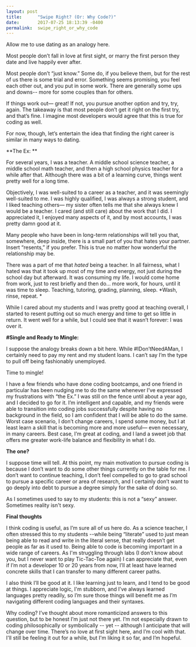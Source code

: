 ```yaml
---
layout: post
title:      "Swipe Right? (Or: Why Code?)"
date:       2017-07-25 18:13:39 -0400
permalink:  swipe_right_or_why_code
---
```



Allow me to use dating as an analogy here.

Most people don’t fall in love at first sight, or marry the first person they date and live happily ever after. 

Most people don’t “just know.” Some do, if you believe them, but for the rest of us there is some trial and error.  Something seems promising, you feel each other out, and you put in some work. There are generally some ups and downs-- more for some couples than for others. 

If things work out— great! If not, you pursue another option and try, try, again. The takeaway is that most people don’t get it right on the first try, and that’s fine. I imagine most developers would agree that this is true for coding as well.

For now, though, let’s entertain the idea that finding the right career is similar in many ways to dating.

**The Ex: **

For several years, I was a teacher. A middle school science teacher, a middle school math teacher, and then a high school physics teacher for a while after that. Although there was a bit of a learning curve, things went pretty well for a long time. 

Objectively, I was well-suited to a career as a teacher, and it was seemingly well-suited to me.  I was highly qualified, I was always a strong student, and I liked teaching others— my sister often tells me that she always knew I would be a teacher. I cared (and still care) about the work that I did. I appreciated it, I enjoyed many aspects of it, and by most accounts, I was pretty damn good at it.

Many people who have been in long-term relationships will tell you that, somewhere, deep inside, there is a small part of you that hates your partner. Insert “resents,” if you prefer. This is true no matter how wonderful the relationship may be.  

There was a part of me that *hated* being a teacher. In all fairness, what I hated was that it took up most of my time and energy, not just during the school day but afterward. It was consuming my life. I would come home from work, just to rest briefly and then do… more work, for hours, until it was time to sleep. Teaching, tutoring, grading, planning, sleep. *Wash, rinse, repeat. *

While I cared about my students and I was pretty good at teaching overall, I started to resent putting out so much energy and time to get so little in return.  It went well for a while, but I could see that it wasn’t forever: I was over it.

**#Single and Ready to Mingle:**

I suppose the analogy breaks down a bit here. While #IDon’tNeedAMan, I certainly need to pay my rent and my student loans. I can’t say I’m the type to pull off being fashionably unemployed. 

Time to mingle!

I have a few friends who have done coding bootcamps, and one friend in particular has been nudging me to do the same whenever I’ve expressed my frustrations with “the Ex.”  I was still on the fence until about a year ago, and I decided to go for it. I’m intelligent and capable, and my friends were able to transition into coding jobs successfully despite having no background in the field, so I am confident that I will be able to do the same.  Worst case scenario, I don’t change careers, I spend some money, but I at least learn a skill that is becoming more and more useful— even necessary, in many careers. Best case, I’m great at coding, and I land a sweet job that offers me greater work-life balance and flexibility in what I do. 

**The one?**

I suppose time will tell. At this point, my main motivation to pursue coding is because I don’t want to do some other things currently on the table for me. I don’t want to continue teaching, I don’t feel compelled to go to grad school to pursue a specific career or area of research, and I certainly don’t want to go deeply into debt to pursue a degree simply for the sake of doing so. 

As I sometimes used to say to my students: this is not a “sexy” answer. Sometimes reality isn't sexy.

**Final thoughts**

I think coding is useful, as I’m sure all of us here do. As a science teacher, I often stressed this to my students --while being “literate” used to just mean being able to read and write in the literal sense, that really doesn’t get people as far as it used to. Being able to code is becoming important in a wide range of careers. As I'm struggling through labs (I don't know about you, but I never want to play Tic-Tac-Toe again) I can appreciate that, even if I’m not a developer 10 or 20 years from now, I’ll at least have learned concrete skills that I can transfer to many different career paths. 

I also think I’ll be good at it. I like learning just to learn, and I tend to be good at things. I appreciate logic, I'm stubborn, and I’ve always learned languages pretty readily, so I’m sure those things will benefit me as I’m navigating different coding languages and their syntaxes. 

Why coding? I’ve thought about more romanticized answers to this question, but to be honest I’m just not there yet. I’m not especially drawn to coding philosophically or symbolically -- yet -- although I anticipate that will change over time. There’s no love at first sight here, and I’m cool with that. I'll still be feeling it out for a while, but I'm liking it so far, and I’m hopeful. 





